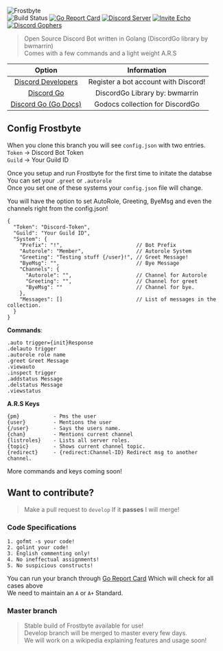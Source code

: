 ![Frostbyte](https://xtclabs.net/img/byte-logo.png)  
![Build Status](https://api.travis-ci.org/vonEdfa/Vee-Frostbyte.svg?branch=vee/master) [![Go Report Card](https://goreportcard.com/badge/github.com/vonEdfa/Vee-Frostbyte)](https://goreportcard.com/report/github.com/vonEdfa/Vee-Frostbyte) [![Discord Server](https://img.shields.io/badge/discord-xTech%20Labs-blue.svg)](https://discord.gg/9PRs6xH) [![Invite Echo](https://img.shields.io/badge/invite-Echo%202.0-red.svg)](https://discordapp.com/oauth2/authorize?permissions=0&scope=bot&client_id=249891250117804032) [![Discord Gophers](https://img.shields.io/badge/discord-Gophers-orange.svg)](https://discord.gg/0f1SbxBZjYoCtNPP)
> Open Source Discord Bot written in Golang (DiscordGo library by bwmarrin)  
Comes with a few commands and a light weight A.R.S  
  
| Option | Information |
|:--: | :--: |
| [Discord Developers](https://discordapp.com/developers/applications/me) | Register a bot account with Discord! |
| [Discord Go](https://github.com/bwmarrin/discordgo) | DiscordGo Library by: bwmarrin |
| [Discord Go (Go Docs)](https://godoc.org/github.com/bwmarrin/discordgo) | Godocs collection for DiscordGo |
  
## Config Frostbyte
When you clone this branch you will see `config.json` with two entries.  
`Token` -> Discord Bot Token  
`Guild` -> Your Guild ID
  
Once you setup and run Frostbyte for the first time to initate the databse  
You can set your `.greet` or `.autorole`  
Once you set one of these systems your `config.json` file will change.
  
You will have the option to set AutoRole, Greeting, ByeMsg and even the channels right from the config.json!  

```
{
  "Token": "Discord-Token",
  "Guild": "Your Guild ID",
  "System": {
    "Prefix": "!",                        // Bot Prefix
    "Autorole": "Member",                 // Autorole System
    "Greeting": "Testing stuff {/user}!", // Greet Message!
    "ByeMsg": "",                         // Bye Message
    "Channels": {
      "Autorole": "",                     // Channel for Autorole
      "Greeting": "",                     // Channel for greet
      "ByeMsg": ""                        // Channel for bye.
    },
    "Messages": []                        // List of messages in the collection.
  }
}
```
    
**Commands**:
```
.auto trigger={init}Response
.delauto trigger
.autorole role name
.greet Greet Message
.viewauto
.inspect trigger
.addstatus Message
.delstatus Message
.viewstatus
```
  
**A.R.S Keys**
```
{pm}           - Pms the user
{user}         - Mentions the user
{/user}        - Says the users name.
{chan}         - Mentions current channel
{listroles}    - Lists all server roles.
{topic}        - Shows current channel topic.
{redirect}     - {redirect:Channel-ID} Redirect msg to another channel.
```
More commands and keys coming soon!
  
## Want to contribute?
> Make a pull request to `develop` If it **passes** I will merge!
  
### Code Specifications
  
```
1. gofmt -s your code!
2. golint your code!
3. English commenting only!
4. No ineffectual assignments!
5. No suspicious constructs!
```
You can run your branch through [Go Report Card](https://goreportcard.com) Which will check for all cases above  
We need to maintain an `A` or `A+` Standard.  
  
### Master branch
> Stable build of Frostbyte available for use!  
Develop branch will be merged to master every few days.  
We will work on a wikipedia explaining features and usage soon!
  
